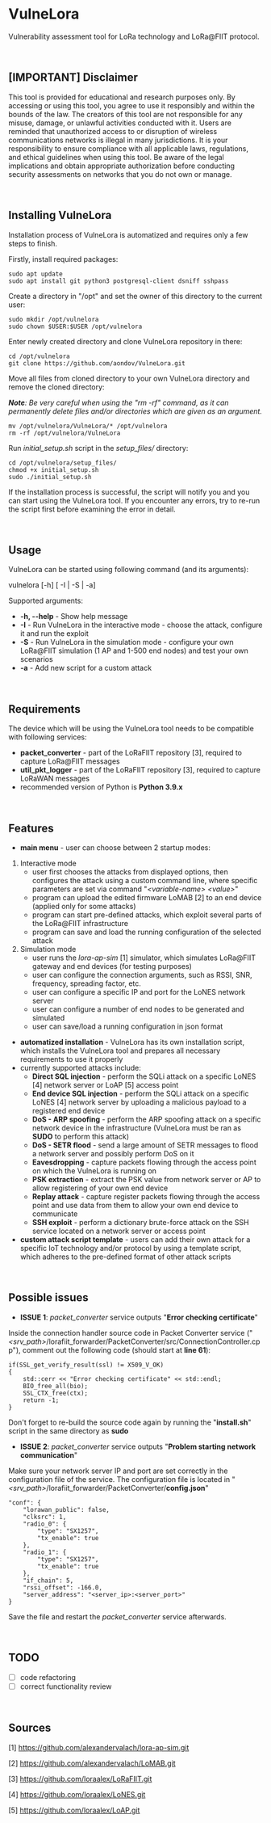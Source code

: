 # VulneLora
Vulnerability assessment tool for LoRa technology and LoRa@FIIT protocol.

<br>

## [IMPORTANT] Disclaimer
This tool is provided for educational and research purposes only. By accessing or using this tool, you agree to use it responsibly and within the bounds of the law. The creators of this tool are not responsible for any misuse, damage, or unlawful activities conducted with it. Users are reminded that unauthorized access to or disruption of wireless communications networks is illegal in many jurisdictions. It is your responsibility to ensure compliance with all applicable laws, regulations, and ethical guidelines when using this tool. Be aware of the legal implications and obtain appropriate authorization before conducting security assessments on networks that you do not own or manage.

<br>

## Installing VulneLora
Installation process of VulneLora is automatized and requires only a few steps to finish.

Firstly, install required packages:
```
sudo apt update
sudo apt install git python3 postgresql-client dsniff sshpass
```

Create a directory in "/opt" and set the owner of this directory to the current user:
```
sudo mkdir /opt/vulnelora
sudo chown $USER:$USER /opt/vulnelora
```

Enter newly created directory and clone VulneLora repository in there:
```
cd /opt/vulnelora
git clone https://github.com/aondov/VulneLora.git
```

Move all files from cloned directory to your own VulneLora directory and remove the cloned directory:

***Note**: Be very careful when using the "rm -rf" command, as it can permanently delete files and/or directories which are given as an argument.*
```
mv /opt/vulnelora/VulneLora/* /opt/vulnelora
rm -rf /opt/vulnelora/VulneLora
```

Run *initial_setup.sh* script in the *setup_files/* directory:
```
cd /opt/vulnelora/setup_files/
chmod +x initial_setup.sh
sudo ./initial_setup.sh
```

If the installation process is successful, the script will notify you and you can start using the VulneLora tool. If you encounter any errors, try to re-run the script first before examining the error in detail.

<br>

## Usage
VulneLora can be started using following command (and its arguments):

vulnelora [-h] [ -I | -S | -a]

Supported arguments:
- **-h, --help** - Show help message
- **-I** - Run VulneLora in the interactive mode - choose the attack, configure it and run the exploit
- **-S** - Run VulneLora in the simulation mode - configure your own LoRa@FIIT simulation (1 AP and 1-500 end nodes) and test your own scenarios
- **-a** - Add new script for a custom attack

<br>

## Requirements
The device which will be using the VulneLora tool needs to be compatible with following services:
- **packet_converter** - part of the LoRaFIIT repository [3], required to capture LoRa@FIIT messages
- **util_pkt_logger** - part of the LoRaFIIT repository [3], required to capture LoRaWAN messages
- recommended version of Python is **Python 3.9.x**

<br>

## Features
- **main menu** - user can choose between 2 startup modes:
1. Interactive mode
    - user first chooses the attacks from displayed options, then configures the attack using a custom command line, where specific parameters are set via command "*&lt;variable-name&gt; &lt;value&gt;*"
    - program can upload the edited firmware LoMAB [2] to an end device (applied only for some attacks)
    - program can start pre-defined attacks, which exploit several parts of the LoRa@FIIT infrastructure
    - program can save and load the running configuration of the selected attack
2. Simulation mode
    - user runs the *lora-ap-sim* [1] simulator, which simulates LoRa@FIIT gateway and end devices (for testing purposes)
    - user can configure the connection arguments, such as RSSI, SNR, frequency, spreading factor, etc.
    - user can configure a specific IP and port for the LoNES network server
    - user can configure a number of end nodes to be generated and simulated
    - user can save/load a running configuration in json format
- **automatized installation** - VulneLora has its own installation script, which installs the VulneLora tool and prepares all necessary requirements to use it properly
- currently supported attacks include:
    - **Direct SQL injection** - perform the SQLi attack on a specific LoNES [4] network server or LoAP [5] access point
    - **End device SQL injection** - perform the SQLi attack on a specific LoNES [4] network server by uploading a malicious payload to a registered end device
    - **DoS - ARP spoofing** - perform the ARP spoofing attack on a specific network device in the infrastructure (VulneLora must be ran as **SUDO** to perform this attack)
    - **DoS - SETR flood** - send a large amount of SETR messages to flood a network server and possibly perform DoS on it
    - **Eavesdropping** - capture packets flowing through the access point on which the VulneLora is running on
    - **PSK extraction** - extract the PSK value from network server or AP to allow registering of your own end device
    - **Replay attack** - capture register packets flowing through the access point and use data from them to allow your own end device to communicate
    - **SSH exploit** - perform a dictionary brute-force attack on the SSH service located on a network server or access point 
- **custom attack script template** - users can add their own attack for a specific IoT technology and/or protocol by using a template script, which adheres to the pre-defined format of other attack scripts

<br>

## Possible issues

- **ISSUE 1**: *packet_converter* service outputs "**Error checking certificate**"
  
Inside the connection handler source code in Packet Converter service ("*<srv_path>*/lorafiit_forwarder/PacketConverter/src/ConnectionController.cpp"), comment out the following code (should start at **line 61**):
```
if(SSL_get_verify_result(ssl) != X509_V_OK)
{
    std::cerr << "Error checking certificate" << std::endl;
    BIO_free_all(bio);
    SSL_CTX_free(ctx);
    return -1;
}
```
Don't forget to re-build the source code again by running the "**install.sh**" script in the same directory as **sudo**

- **ISSUE 2**: *packet_converter* service outputs "**Problem starting network communication**"

Make sure your network server IP and port are set correctly in the configuration file of the service. The configuration file is located in "*<srv_path>*/lorafiit_forwarder/PacketConverter/**config.json**"

```
"conf": {
    "lorawan_public": false,
    "clksrc": 1,
    "radio_0": {
        "type": "SX1257",
        "tx_enable": true
    },
    "radio_1": {
        "type": "SX1257",
        "tx_enable": true
    },
    "if_chain": 5,
    "rssi_offset": -166.0,
    "server_address": "<server_ip>:<server_port>"
}
```
Save the file and restart the *packet_converter* service afterwards.

<br>

## TODO
- [ ] code refactoring
- [ ] correct functionality review

<br>

## Sources
[1] https://github.com/alexandervalach/lora-ap-sim.git

[2] https://github.com/alexandervalach/LoMAB.git

[3] https://github.com/loraalex/LoRaFIIT.git

[4] https://github.com/loraalex/LoNES.git

[5] https://github.com/loraalex/LoAP.git
